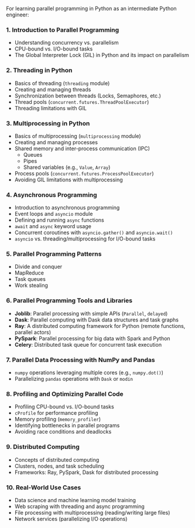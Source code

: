 For learning parallel programming in Python as an intermediate Python engineer:

### 1. **Introduction to Parallel Programming**
   - Understanding concurrency vs. parallelism
   - CPU-bound vs. I/O-bound tasks
   - The Global Interpreter Lock (GIL) in Python and its impact on parallelism

### 2. **Threading in Python**
   - Basics of threading (`threading` module)
   - Creating and managing threads
   - Synchronization between threads (Locks, Semaphores, etc.)
   - Thread pools (`concurrent.futures.ThreadPoolExecutor`)
   - Threading limitations with GIL

### 3. **Multiprocessing in Python**
   - Basics of multiprocessing (`multiprocessing` module)
   - Creating and managing processes
   - Shared memory and inter-process communication (IPC)
     - Queues
     - Pipes
     - Shared variables (e.g., `Value`, `Array`)
   - Process pools (`concurrent.futures.ProcessPoolExecutor`)
   - Avoiding GIL limitations with multiprocessing

### 4. **Asynchronous Programming**
   - Introduction to asynchronous programming
   - Event loops and `asyncio` module
   - Defining and running `async` functions
   - `await` and `async` keyword usage
   - Concurrent coroutines with `asyncio.gather()` and `asyncio.wait()`
   - `asyncio` vs. threading/multiprocessing for I/O-bound tasks

### 5. **Parallel Programming Patterns**
   - Divide and conquer
   - MapReduce
   - Task queues
   - Work stealing

### 6. **Parallel Programming Tools and Libraries**
   - **Joblib**: Parallel processing with simple APIs (`Parallel`, `delayed`)
   - **Dask**: Parallel computing with Dask data structures and task graphs
   - **Ray**: A distributed computing framework for Python (remote functions, parallel actors)
   - **PySpark**: Parallel processing for big data with Spark and Python
   - **Celery**: Distributed task queue for concurrent task execution

### 7. **Parallel Data Processing with NumPy and Pandas**
   - `numpy` operations leveraging multiple cores (e.g., `numpy.dot()`)
   - Parallelizing `pandas` operations with `Dask` or `modin`

### 8. **Profiling and Optimizing Parallel Code**
   - Profiling CPU-bound vs. I/O-bound tasks
   - `cProfile` for performance profiling
   - Memory profiling (`memory_profiler`)
   - Identifying bottlenecks in parallel programs
   - Avoiding race conditions and deadlocks

### 9. **Distributed Computing**
   - Concepts of distributed computing
   - Clusters, nodes, and task scheduling
   - Frameworks: Ray, PySpark, Dask for distributed processing

### 10. **Real-World Use Cases**
   - Data science and machine learning model training
   - Web scraping with threading and async programming
   - File processing with multiprocessing (reading/writing large files)
   - Network services (parallelizing I/O operations)
